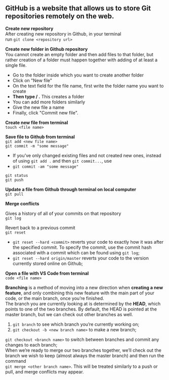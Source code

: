 ## GitHub is a website that allows us to store Git repositories remotely on the web.

**Create new repository**  
After creating new repository in Github, in your terminal  
run `git clone <repository url>`

**Create new folder in Github repository**  
You cannot create an empty folder and then add files to that folder, but rather creation of a folder must happen together with adding of at least a single file.
- Go to the folder inside which you want to create another folder
- Click on "New file"
- On the text field for the file name, first write the folder name you want to create
- **Then type / .** This creates a folder
- You can add more folders similarly
- Give the new file a name
- Finally, click "Commit new file".

**Create new file from terminal**  
`touch <file name>`

**Save file to Github from terminal**  
`git add <new file name>`  
`git commit -m "some message"`

   + If you’ve only changed existing files and not created new ones, instead of using `git add .` and then `git commit...`, use  
   + `git commit -am "some message"`  

`git status`  
`git push`

**Update a file from Github through terminal on local computer**  
`git pull`

**Merge conflicts**  
  
Gives a history of all of your commits on that repository  
`git log`

Revert back to a previous commit  
`git reset`  
  
   + `git reset --hard <commit>` reverts your code to exactly how it was after the specified commit. To specify the commit, use the commit hash associated with a commit which can be found using `git log`;  
   + `git reset --hard origin/master` reverts your code to the version currently stored online on Github;

**Open a file with VS Code from terminal**  
`code <file name>`

**Branching** is a method of moving into a new direction when **creating a new feature**, and only combining this new feature with the main part of your code, or the main branch, once you’re finished.  
The branch you are currently looking at is determined by the **HEAD**, which points to one of the two branches. By default, the HEAD is pointed at the master branch, but we can check out other branches as well.  
  
1) `git branch` to see which branch you’re currently working on;  
2) `git checkout -b <new branch name>` to make a new branch;  

`git checkout <branch name>` to switch between branches and commit any changes to each branch;  
When we’re ready to merge our two branches together, we’ll check out the branch we wish to keep (almost always the master branch) and then run the command  
`git merge <other branch name>`. This will be treated similarly to a push or pull, and merge conflicts may appear.
